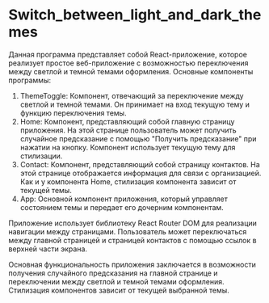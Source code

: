 # Switch_between_light_and_dark_themes
Данная программа представляет собой React-приложение, которое реализует простое веб-приложение с возможностью переключения между светлой и темной темами оформления. Основные компоненты программы:

1. ThemeToggle: Компонент, отвечающий за переключение между светлой и темной темами. Он принимает на вход текущую тему и функцию переключения темы.
2. Home: Компонент, представляющий собой главную страницу приложения. На этой странице пользователь может получить случайное предсказание с помощью "Получить предсказание" при нажатии на кнопку. Компонент использует текущую тему для стилизации.
3. Contact: Компонент, представляющий собой страницу контактов. На этой странице отображается информация для связи с организацией. Как и у компонента Home, стилизация компонента зависит от текущей темы.
4. App: Основной компонент приложения, который управляет состоянием темы и передает его дочерним компонентам.

Приложение использует библиотеку React Router DOM для реализации навигации между страницами. Пользователь может переключаться между главной страницей и страницей контактов с помощью ссылок в верхней части экрана.

Основная функциональность приложения заключается в возможности получения случайного предсказания на главной странице и переключении между светлой и темной темами оформления. Стилизация компонентов зависит от текущей выбранной темы.
